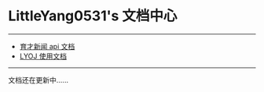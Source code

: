 # LittleYang0531's 文档中心

------

- [育才新闻 api 文档](./api/index.md)
- [LYOJ 使用文档](./lyoj/index.md)

------

文档还在更新中......
